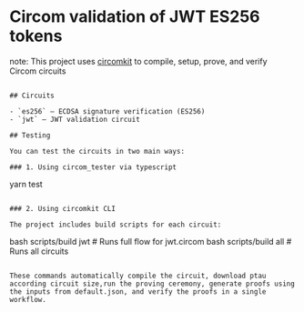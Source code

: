 # Circom validation of JWT ES256 tokens

note: This project uses [circomkit](https://github.com/erhant/circomkit) to compile, setup, prove, and verify Circom circuits

```

## Circuits

- `es256` – ECDSA signature verification (ES256)
- `jwt` – JWT validation circuit

## Testing

You can test the circuits in two main ways:

### 1. Using circom_tester via typescript

```
yarn test
```

### 2. Using circomkit CLI

The project includes build scripts for each circuit:

```
bash scripts/build jwt # Runs full flow for jwt.circom
bash scripts/build all # Runs all circuits
```

These commands automatically compile the circuit, download ptau according circuit size,run the proving ceremony, generate proofs using the inputs from default.json, and verify the proofs in a single workflow.
